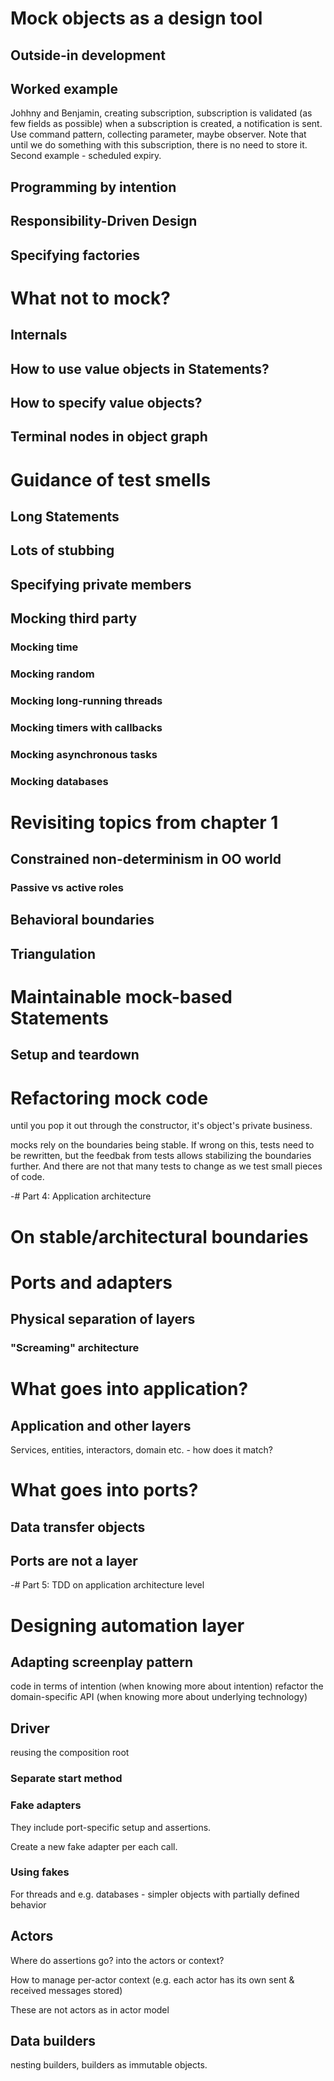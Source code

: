 ﻿# Mock objects as a design tool

## Outside-in development

## Worked example

Johhny and Benjamin, creating subscription, subscription is validated (as few fields as possible) when a subscription is created, a notification is sent. Use command pattern, collecting parameter, maybe observer. Note that until we do something with this subscription, there is no need to store it. Second example - scheduled expiry.

## Programming by intention

## Responsibility-Driven Design

## Specifying factories

# What not to mock?

## Internals

## How to use value objects in Statements?

## How to specify value objects?

## Terminal nodes in object graph

# Guidance of test smells

## Long Statements

## Lots of stubbing

## Specifying private members

## Mocking third party

### Mocking time

### Mocking random

### Mocking long-running threads

### Mocking timers with callbacks

### Mocking asynchronous tasks

### Mocking databases

# Revisiting topics from chapter 1

## Constrained non-determinism in OO world

### Passive vs active roles

## Behavioral boundaries

## Triangulation

# Maintainable mock-based Statements

## Setup and teardown

# Refactoring mock code

until you pop it out through the constructor, it's object's private business.

mocks rely on the boundaries being stable. If wrong on this, tests need to be rewritten, but the feedbak from tests allows stabilizing the boundaries further. And there are not that many tests to change as we test small pieces of code.

-# Part 4: Application architecture

# On stable/architectural boundaries

# Ports and adapters

## Physical separation of layers

### "Screaming" architecture

# What goes into application?

## Application and other layers

Services, entities, interactors, domain etc. - how does it match?

# What goes into ports?

## Data transfer objects

## Ports are not a layer

-# Part 5: TDD on application architecture level

# Designing automation layer

## Adapting screenplay pattern

code in terms of intention (when knowing more about intention)
refactor the domain-specific API (when knowing more about underlying technology)

## Driver

reusing the composition root

### Separate start method

### Fake adapters

They include port-specific setup and assertions.

Create a new fake adapter per each call.

### Using fakes

For threads and e.g. databases - simpler objects with partially defined behavior

## Actors

Where do assertions go? into the actors or context?

How to manage per-actor context (e.g. each actor has its own sent & received messages stored)

These are not actors as in actor model

## Data builders

nesting builders, builders as immutable objects.
